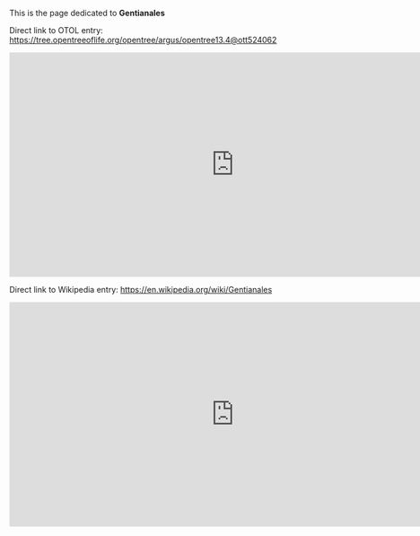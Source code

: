 This is the page dedicated to **Gentianales**


Direct link to OTOL entry: https://tree.opentreeoflife.org/opentree/argus/opentree13.4@ott524062



<html>
    <body>
    <iframe src="https://tree.opentreeoflife.org/opentree/argus/opentree13.4@ott524062"
    width="800" height="400" frameborder="0" allowfullscreen> </iframe>
    </body>
</html>
    


Direct link to Wikipedia entry: https://en.wikipedia.org/wiki/Gentianales



<html>
    <body>
    <iframe src="https://en.wikipedia.org/wiki/Gentianales"
    width="800" height="400" frameborder="0" allowfullscreen> </iframe>
    </body>
</html>
    
